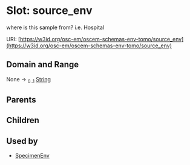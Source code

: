 
# Slot: source_env

where is this sample from? i.e. Hospital

URI: [https://w3id.org/osc-em/oscem-schemas-env-tomo/source_env](https://w3id.org/osc-em/oscem-schemas-env-tomo/source_env)


## Domain and Range

None &#8594;  <sub>0..1</sub> [String](types/String.md)

## Parents


## Children


## Used by

 * [SpecimenEnv](SpecimenEnv.md)
